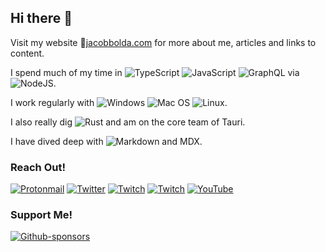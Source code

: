 ## Hi there 👋

Visit my website 🔗[jacobbolda.com](https://www.jacobbolda.com) for more about me, articles and links to content.

I spend much of my time in 
![TypeScript](https://img.shields.io/badge/typescript-%23007ACC.svg?style=for-the-badge&logo=typescript&logoColor=white)
![JavaScript](https://img.shields.io/badge/javascript-%23323330.svg?style=for-the-badge&logo=javascript&logoColor=%23F7DF1E)
![GraphQL](https://img.shields.io/badge/-GraphQL-E10098?style=for-the-badge&logo=graphql&logoColor=white) via
![NodeJS](https://img.shields.io/badge/node.js-6DA55F?style=for-the-badge&logo=node.js&logoColor=white).

I work regularly with
![Windows](https://img.shields.io/badge/Windows-0078D6?style=for-the-badge&logo=windows&logoColor=white)
![Mac OS](https://img.shields.io/badge/mac%20os-000000?style=for-the-badge&logo=macos&logoColor=F0F0F0)
![Linux](https://img.shields.io/badge/Linux-FCC624?style=for-the-badge&logo=linux&logoColor=black).

I also really dig 
![Rust](https://img.shields.io/badge/rust-%23000000.svg?style=for-the-badge&logo=rust&logoColor=white) and am on the core team of Tauri.

I have dived deep with 
![Markdown](https://img.shields.io/badge/markdown-%23000000.svg?style=for-the-badge&logo=markdown&logoColor=white) and MDX.

### Reach Out!

[![Protonmail](https://img.shields.io/badge/ProtonMail-8B89CC?style=for-the-badge&logo=protonmail&logoColor=white)](mailto:me@jacobbolda.com)
[![Twitter](https://img.shields.io/badge/@jacobbolda-%231DA1F2.svg?style=for-the-badge&logo=Twitter&logoColor=white)](https://twitter.com/jacobbolda)
[![Twitch](https://img.shields.io/badge/JacobBolda-%239146FF.svg?style=for-the-badge&logo=Twitch&logoColor=white)](https://www.twitch.tv/jacobbolda)
[![Twitch](https://img.shields.io/badge/FrontsideSoftware-%239146FF.svg?style=for-the-badge&logo=Twitch&logoColor=white)](https://www.twitch.tv/frontsidesoftware)
[![YouTube](https://img.shields.io/badge/JacobBolda-%23FF0000.svg?style=for-the-badge&logo=YouTube&logoColor=white)](https://www.youtube.com/channel/UCfDOZx19vreGK7CT1XkMz0Q)

### Support Me!

[![Github-sponsors](https://img.shields.io/badge/sponsor-30363D?style=for-the-badge&logo=GitHub-Sponsors&logoColor=#EA4AAA)](https://github.com/sponsors/jbolda)
